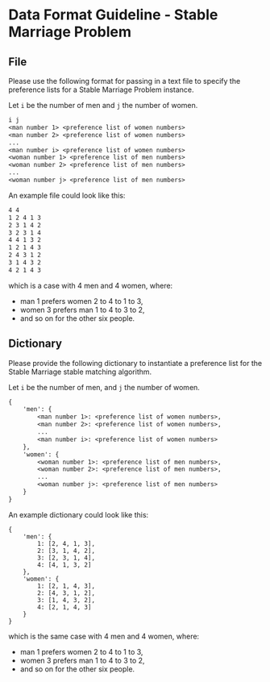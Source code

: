 # Data Format Guideline - Stable Marriage Problem

## File

Please use the following format for passing in a text file to specify the preference lists for a Stable Marriage Problem instance.

Let `i` be the number of men and `j` the number of women.

```txt
i j
<man number 1> <preference list of women numbers>
<man number 2> <preference list of women numbers>
...
<man number i> <preference list of women numbers>
<woman number 1> <preference list of men numbers>
<woman number 2> <preference list of men numbers>
...
<woman number j> <preference list of men numbers>
```

An example file could look like this:

```txt
4 4
1 2 4 1 3
2 3 1 4 2
3 2 3 1 4
4 4 1 3 2
1 2 1 4 3
2 4 3 1 2
3 1 4 3 2
4 2 1 4 3
```

which is a case with 4 men and 4 women, where:

- man 1 prefers women 2 to 4 to 1 to 3,
- women 3 prefers man 1 to 4 to 3 to 2,
- and so on for the other six people.

## Dictionary

Please provide the following dictionary to instantiate a preference list for the Stable Marriage stable matching algorithm.

Let `i` be the number of men, and `j` the number of women.

```txt
{
    'men': {
        <man number 1>: <preference list of women numbers>,
        <man number 2>: <preference list of women numbers>,
        ...
        <man number i>: <preference list of women numbers>
    },
    'women': {
        <woman number 1>: <preference list of men numbers>,
        <woman number 2>: <preference list of men numbers>,
        ...
        <woman number j>: <preference list of men numbers>
    }
}
```

An example dictionary could look like this:

```
{
    'men': {
        1: [2, 4, 1, 3],
        2: [3, 1, 4, 2],
        3: [2, 3, 1, 4],
        4: [4, 1, 3, 2]
    },
    'women': {
        1: [2, 1, 4, 3],
        2: [4, 3, 1, 2],
        3: [1, 4, 3, 2],
        4: [2, 1, 4, 3]
    }
}
```

which is the same case with 4 men and 4 women, where:

- man 1 prefers women 2 to 4 to 1 to 3,
- women 3 prefers man 1 to 4 to 3 to 2,
- and so on for the other six people.